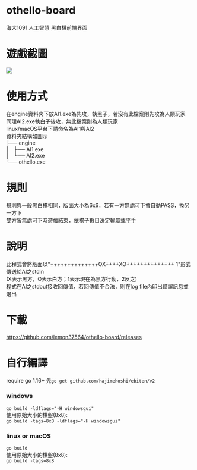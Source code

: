 # othello-board
海大1091 人工智慧 黑白棋前端界面

# 遊戲截圖
![](https://raw.githubusercontent.com/lemon37564/othello-board/main/screenshot/screenshot.webp)

# 使用方式
在engine資料夾下放AI1.exe為先攻，執黑子，若沒有此檔案則先攻為人類玩家  
同理AI2.exe執白子後攻，無此檔案則為人類玩家  
linux/macOS平台下請命名為AI1與AI2  
資料夾結構如圖示  
├── engine  
│   ├── AI1.exe  
│   └── AI2.exe  
└── othello.exe


# 規則
規則與一般黑白棋相同，版面大小為6x6，若有一方無處可下會自動PASS，換另一方下  
雙方皆無處可下時遊戲結束，依棋子數目決定輸贏或平手  

# 說明
此程式會將版面以"++++++++++++++OX++++XO++++++++++++++ 1"形式傳送給AI之stdin  
(X表示黑方，O表示白方；1表示現在為黑方行動，2反之)  
程式在AI之stdout接收回傳值，若回傳值不合法，則在log file內印出錯誤訊息並退出  

# 下載
https://github.com/lemon37564/othello-board/releases

# 自行編譯
require go 1.16+
先```go get github.com/hajimehoshi/ebiten/v2```
### windows
```go build -ldflags="-H windowsgui"```  
使用原始大小的棋盤(8x8):  
```go build -tags=8x8 -ldflags="-H windowsgui"```
### linux or macOS
```go build```  
使用原始大小的棋盤(8x8):  
```go build -tags=8x8```
